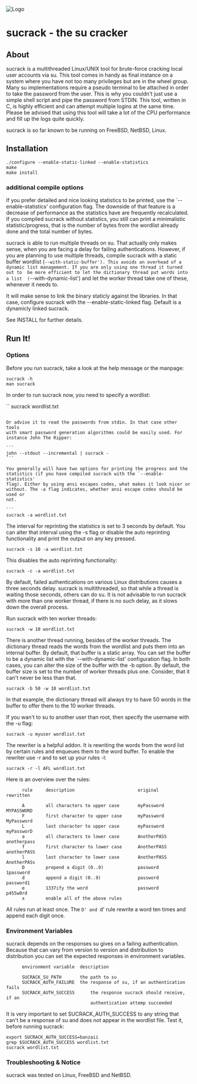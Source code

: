 ![Logo](http://leidecker.info/common/images/sucrack.png)

# sucrack - the su cracker

## About

sucrack is a multithreaded Linux/UNIX tool for brute-force cracking local user accounts via su. This tool comes in handy as final instance on a system where you have not too many privileges but are in the wheel group. 
Many su implementations require a pseudo terminal to be attached in order to take the password from the user. This is why you couldn't just use a simple shell script and pipe the password from STDIN. 
This tool, written in C, is highly efficient and can attempt multiple logins at the same time. Please be advised that using this tool will take a lot of the CPU performance and fill up the logs quite quickly. 

sucrack is so far known to be running on FreeBSD, NetBSD, Linux.
 
 ## Installation

```
./configure --enable-static-linked --enable-statistics
make
make install
```

### additional compile options
       
If you prefer detailed and nice looking statistics to be printed, use the
`--enable-statistics' configuration flag. The downside of that feature is a 
decrease of performance as the statistics have are frequently recalculated. 
If you compiled sucrack without statistics, you still can print a 
minimalistic statistic/progress, that is the number of bytes from the 
wordlist already done and the total number of bytes.

sucrack is able to run multiple threads on su. That actually only makes 
sense, when you are facing a delay for failing authentications. However, 
if you are planning to use multiple threads, compile sucrack with a static 
buffer wordlist (`--with-static-buffer'). This avoids an overhead of a 
dynamic list management. If you are only using one thread it turned out to 
be more efficient to let the dictionary thread put words into a list 
(`--with-dynamic-list') and let the worker thread take one of these, 
whenever it needs to.

It will make sense to link the binary staticly against the libraries. In 
that case, configure sucrack with the --enable-static-linked flag. Default 
is a dynamicly linked sucrack.

See INSTALL for further details.
 
## Run It!

### Options

Before you run sucrack, take a look at the help message or the manpage:

```
sucrack -h
man sucrack
```

In order to run sucrack now, you need to specify a wordlist:

``
sucrack wordlist.txt
````    

Or advise it to read the passwords from stdin. In that case other tools
with smart password generation algorithms could be easily used. For 
instance John The Ripper:

```
john --stdout --incremental | sucrack -
```

You generally will have two options for printing the progress and the
statistics (if you have compiled sucrack with the `--enable-statistics' 
flag). Either by using ansi escapes codes, what makes it look nicer or 
without. The -a flag indicates, whether ansi escape codes should be used or 
not.
   
```
sucrack -a wordlist.txt
````

The interval for reprinting the statistics is set to 3 seconds by default.
You can alter that interval using the -s flag or disable the auto 
reprinting functionality and print the output on any key pressed.

```
sucrack -s 10 -a wordlist.txt
```

This disables the auto reprinting functionality:

```
sucrack -c -a wordlist.txt
```

By default, failed authentications on various Linux distributions causes a 
three seconds delay. sucrack is multithreaded, so that while a thread is 
waiting those seconds, others can do su. It is not advisable to run sucrack 
with more than one worker thread, if there is no such delay, as it slows 
down the overall process.

Run sucrack with ten worker threads:

```
sucrack -w 10 wordlist.txt
```

There is another thread running, besides of the worker threads. The 
dictionary thread reads the words from the wordlist and puts them into
an internal buffer. By default, that buffer is a static array.
You can set the buffer to be a dynamic list with the `--with-dynamic-list'
configuration flag. In both cases, you can alter the size of the buffer 
with the -b option. By default, the buffer size is set to the number of 
worker threads plus one. Consider, that it can't never be less than that.

```
sucrack -b 50 -w 10 wordlist.txt
```

In that example, the dictionary thread will always try to have 50 words
in the buffer to offer them to the 10 worker threads.

If you wan't to su to another user than root, then specify the username
with the -u flag:

```
sucrack -u myuser wordlist.txt
```

The rewriter is a helpful addon. It is rewriting the words from the word
list by certain rules and enqueues them to the word buffer. To enable
the rewriter use -r and to set up your rules -l:

```
sucrack -r -l AFL wordlist.txt
```

Here is an overview over the rules:

```
      rule     description                        original     rewritten
     
      A        all characters to upper case       myPassword   MYPASSWORD
      F        first character to upper case      myPassword   MyPassword
      L        last character to upper case       myPassword   myPassworD
      a        all characters to lower case       AnotherPASS  anotherpass
      f        first character to lower case      AnotherPASS  anotherPASS
      l        last character to lower case       AnotherPASS  AnotherPASs  
      D        prepend a digit (0..9)             password     1password
      d        append a digit (0..9)              password     password1
      e        1337ify the word                   password     p455w0rd
      x        enable all of the above rules
```

All rules run at least once. The `D' and `d' rule rewrite a word ten times 
and append each digit once.

### Environment Variables

sucrack depends on the responses su gives on a failing authentication.
Because that can vary from version to version and distribution to 
distribution you can set the expected responses in environment variables.

```
      environment variable	description

      SUCRACK_SU_PATH		the path to su
      SUCRACK_AUTH_FAILURE	the response of su, if an authentication fails
      SUCRACK_AUTH_SUCCESS      the response sucrack should receive, if an
                                authentication attemp succeeded
```

It is very important to set SUCRACK_AUTH_SUCCESS to any string that can't
be a response of su and does not appear in the wordlist file. Test it, 
before running sucrack:

```
export SUCRACK_AUTH_SUCCESS=banzaii  
grep $SUCRACK_AUTH_SUCCESS wordlist.txt
sucrack wordlist.txt
```

### Troubleshooting & Notice
 
sucrack was tested on Linux, FreeBSD and NetBSD.
